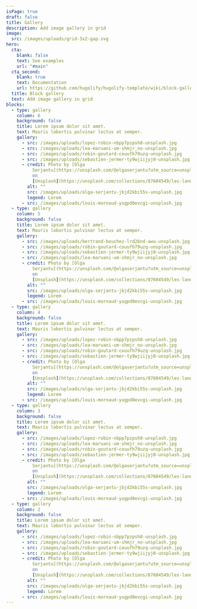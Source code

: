```yaml
---
isPage: true
draft: false
title: Gallery
description: Add image gallery in grid
image:
  src: /images/uploads/grid-3x2-gap.svg
hero:
  cta:
    blank: false
    text: See examples
    url: "#main"
  cta_second:
    blank: true
    text: Documentation
    url: https://github.com/hugolify/hugolify-template/wiki/block-gallery
  title: Block gallery
  text: Add image gallery in grid
blocks:
  - type: gallery
    column: 6
    background: false
    title: Lorem ipsum dolor sit amet.
    text: Mauris lobortis pulvinar lectus at semper.
    gallery:
      - src: /images/uploads/lopez-robin-nbpp7pzpsh8-unsplash.jpg
      - src: /images/uploads/lea-maruani-um-shmjr_no-unsplash.jpg
      - src: /images/uploads/robin-goutard-couufh79uzq-unsplash.jpg
      - src: /images/uploads/sebastien-jermer-ty9wjiijyj0-unsplash.jpg
      - credit: Photo by [Olga
          Serjantu](https://unsplash.com/@olgaserjantu?utm_source=unsplash&utm_medium=referral&utm_content=creditCopyText)
          on
          [Unsplash](https://unsplash.com/collections/87604549/les-landes?utm_source=unsplash&utm_medium=referral&utm_content=creditCopyText)
        alt: ""
        src: /images/uploads/olga-serjantu-jbjd2kbi55s-unsplash.jpg
        legend: Lorem
      - src: /images/uploads/louis-mornaud-yugpd0evcgi-unsplash.jpg   
  - type: gallery
    column: 5
    background: false
    title: Lorem ipsum dolor sit amet.
    text: Mauris lobortis pulvinar lectus at semper.
    gallery:
      - src: /images/uploads/bertrand-bouchez-lrd26nd-awu-unsplash.jpg
      - src: /images/uploads/robin-goutard-couufh79uzq-unsplash.jpg
      - src: /images/uploads/sebastien-jermer-ty9wjiijyj0-unsplash.jpg
      - src: /images/uploads/lea-maruani-um-shmjr_no-unsplash.jpg
      - credit: Photo by [Olga
          Serjantu](https://unsplash.com/@olgaserjantu?utm_source=unsplash&utm_medium=referral&utm_content=creditCopyText)
          on
          [Unsplash](https://unsplash.com/collections/87604549/les-landes?utm_source=unsplash&utm_medium=referral&utm_content=creditCopyText)
        alt: ""
        src: /images/uploads/olga-serjantu-jbjd2kbi55s-unsplash.jpg
        legend: Lorem
      - src: /images/uploads/louis-mornaud-yugpd0evcgi-unsplash.jpg 
  - type: gallery
    column: 4
    background: false
    title: Lorem ipsum dolor sit amet.
    text: Mauris lobortis pulvinar lectus at semper.
    gallery:
      - src: /images/uploads/lopez-robin-nbpp7pzpsh8-unsplash.jpg
      - src: /images/uploads/lea-maruani-um-shmjr_no-unsplash.jpg
      - src: /images/uploads/robin-goutard-couufh79uzq-unsplash.jpg
      - src: /images/uploads/sebastien-jermer-ty9wjiijyj0-unsplash.jpg
      - credit: Photo by [Olga
          Serjantu](https://unsplash.com/@olgaserjantu?utm_source=unsplash&utm_medium=referral&utm_content=creditCopyText)
          on
          [Unsplash](https://unsplash.com/collections/87604549/les-landes?utm_source=unsplash&utm_medium=referral&utm_content=creditCopyText)
        alt: ""
        src: /images/uploads/olga-serjantu-jbjd2kbi55s-unsplash.jpg
        legend: Lorem
      - src: /images/uploads/louis-mornaud-yugpd0evcgi-unsplash.jpg 
  - type: gallery
    column: 3
    background: false
    title: Lorem ipsum dolor sit amet.
    text: Mauris lobortis pulvinar lectus at semper.
    gallery:
      - src: /images/uploads/lopez-robin-nbpp7pzpsh8-unsplash.jpg
      - src: /images/uploads/lea-maruani-um-shmjr_no-unsplash.jpg
      - src: /images/uploads/robin-goutard-couufh79uzq-unsplash.jpg
      - src: /images/uploads/sebastien-jermer-ty9wjiijyj0-unsplash.jpg
      - credit: Photo by [Olga
          Serjantu](https://unsplash.com/@olgaserjantu?utm_source=unsplash&utm_medium=referral&utm_content=creditCopyText)
          on
          [Unsplash](https://unsplash.com/collections/87604549/les-landes?utm_source=unsplash&utm_medium=referral&utm_content=creditCopyText)
        alt: ""
        src: /images/uploads/olga-serjantu-jbjd2kbi55s-unsplash.jpg
        legend: Lorem
      - src: /images/uploads/louis-mornaud-yugpd0evcgi-unsplash.jpg
  - type: gallery
    column: 2
    background: false
    title: Lorem ipsum dolor sit amet.
    text: Mauris lobortis pulvinar lectus at semper.
    gallery:
      - src: /images/uploads/lopez-robin-nbpp7pzpsh8-unsplash.jpg
      - src: /images/uploads/lea-maruani-um-shmjr_no-unsplash.jpg
      - src: /images/uploads/robin-goutard-couufh79uzq-unsplash.jpg
      - src: /images/uploads/sebastien-jermer-ty9wjiijyj0-unsplash.jpg
      - credit: Photo by [Olga
          Serjantu](https://unsplash.com/@olgaserjantu?utm_source=unsplash&utm_medium=referral&utm_content=creditCopyText)
          on
          [Unsplash](https://unsplash.com/collections/87604549/les-landes?utm_source=unsplash&utm_medium=referral&utm_content=creditCopyText)
        alt: ""
        src: /images/uploads/olga-serjantu-jbjd2kbi55s-unsplash.jpg
        legend: Lorem
      - src: /images/uploads/louis-mornaud-yugpd0evcgi-unsplash.jpg
---
```

